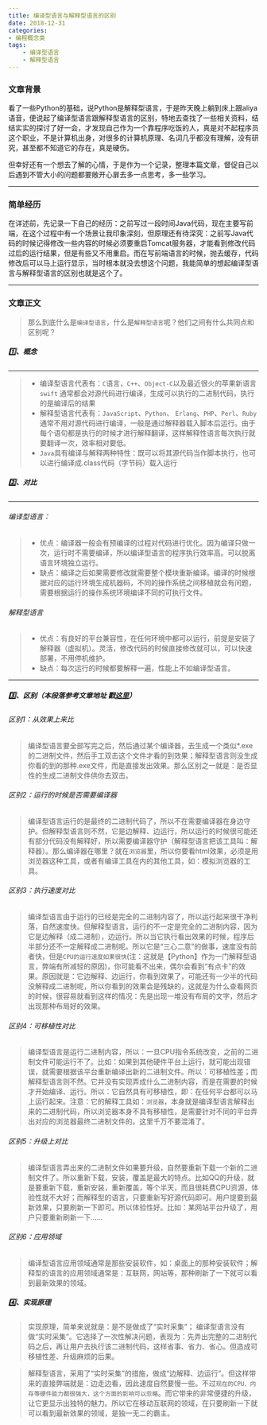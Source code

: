 ```yaml
---
title: 编译型语言与解释型语言的区别
date: 2018-12-31
categories:
- 编程概念类
tags: 
    - 编译型语言
    - 解释型语言
---
```

### 文章背景
看了一些Python的基础，说Python是解释型语言，于是昨天晚上躺到床上跟aliya语音，便说起了编译型语言跟解释型语言的区别，特地去查找了一些相关资料，结结实实的探讨了好一会，才发现自己作为一个靠程序吃饭的人，真是对不起程序员这个职业，不是计算机出身，对很多的计算机原理、名词几乎都没有理解，没有研究，甚至都不知道它的存在，真是硬伤。

但幸好还有一个想去了解的心情，于是作为一个记录，整理本篇文章，督促自己以后遇到不管大小的问题都要敞开心扉去多一点思考，多一些学习。
<!--more-->
***
### 简单经历
在详述前，先记录一下自己的经历：之前写过一段时间Java代码，现在主要写前端，在这个过程中有一个场景让我印象深刻，但原理还有待深究：之前写Java代码的时候记得修改一些内容的时候必须要重启Tomcat服务器，才能看到修改代码过后的运行结果，但是有些又不用重启。而在写前端语言的时候，抛去缓存，代码修改后可以马上运行显示，当时根本就没去想这个问题，我能简单的想起编译型语言与解释型语言的区别也就是这个了。
***
### 文章正文
>那么到底什么是`编译型语言`，什么是`解释型语言`呢？他们之间有什么共同点和区别呢？
##### 1️⃣、概念
***
>+ 编译型语言代表有：`C`语言，`C++`、`Object-C`以及最近很火的苹果新语言`swift`
通常都会对源代码进行编译，生成可以执行的二进制代码，执行的是编译后的结果
>+ 解释型语言代表有：`JavaScript`、`Python`、
`Erlang`、`PHP`、`Perl`、`Ruby`
通常不用对源代码进行编译，一般是通过解释器载入脚本后运行。由于每个语句都是执行的时候才进行解释翻译，这样解释性语言每次执行就要翻译一次，效率相对要低。
>+ `Java`具有编译与解释两种特性：既可以将其源代码当作脚本执行，也可以进行编译成.class代码（字节码）载入运行
##### 2️⃣、对比
***
###### 编译型语言：
>+ 优点：编译器一般会有预编译的过程对代码进行优化。因为编译只做一次，运行时不需要编译，所以编译型语言的程序执行效率高。可以脱离语言环境独立运行。
>+ 缺点：编译之后如果需要修改就需要整个模块重新编译。编译的时候根据对应的运行环境生成机器码，不同的操作系统之间移植就会有问题，需要根据运行的操作系统环境编译不同的可执行文件。
###### 解释型语言
>+ 优点：有良好的平台兼容性，在任何环境中都可以运行，前提是安装了解释器（虚拟机）。灵活，修改代码的时候直接修改就可以，可以快速部署，不用停机维护。
>+ 缺点：每次运行的时候都要解释一遍，性能上不如编译型语言。
***
##### 3️⃣、区别（本段落参考文章地址 戳[这里](https://www.jianshu.com/p/f726e4766ac7)）
###### 区别1：从效果上来比
>编译型语言要全部写完之后，然后通过某个编译器，去生成一个类似*.exe的二进制文件，然后手工双击这个文件才看的到效果；解释型语言则没生成你看的到的那种.exe文件，而是直接发出效果。那么区别之一就是：是否显性的生成二进制文件供你去双击。
###### 区别2：运行的时候是否需要编译器
>编译型语言运行的是最终的二进制代码了，所以不在需要编译器在身边守护。但解释型语言则不然，它是边解释、边运行，所以运行的时候很可能还有部分代码没有解释好，所以需要编译器守护（解释型语言把该工具叫：解释器）。那么编译器在哪里？就在`浏览器`里，所以你要看html效果，必须是用浏览器这种工具，或者有编译工具在内的其他工具，如：模拟浏览器的工具。
###### 区别3：执行速度对比
>编译型语言由于运行的已经是完全的二进制内容了，所以运行起来很干净利落，自然速度快。但解释型语言，运行的不一定是完全的二进制内容，因为它是边解释（成二进制），边运行。所以当它执行看出效果的时候，程序后半部分还不一定解释成二进制呢。所以它是“三心二意”的做事，速度没有前者快，但是`CPU的运行速度如果很快`(注：这就是【Python】作为一门解释型语言，弊端有所减轻的原因)，你可能看不出来，偶尔会看到“有点卡”的效果。原因就是：它边解释、边运行，你看到效果了，可能还有一少半的代码没解释成二进制呢，所以你看到的效果会是残缺的，这就是为什么查看网页的时候，很容易就看到这样的情况：先是出现一堆没有布局的文字，然后才出现那种布局好的效果。
###### 区别4：可移植性对比
>编译型语言是运行二进制内容，所以：一旦CPU指令系统改变，之前的二进制文件可能运行不了。比如：如果到其他硬件平台上运行，就可能出现错误，就需要根据该平台重新编译出新的二进制文件。所以：可移植性差；而解释型语言则不然。它并没有实现弄成什么二进制内容，而是在需要的时候才开始编译、运行。所以：它自然具有可移植性，即：在任何平台都可以马上运行起来。注意：它的解释工具如：`浏览器`，本身就是编译型语言解释出来的二进制代码，所以浏览器本身不具有移植性，是需要针对不同的平台弄出对应的浏览器最终二进制文件的。这里千万不要混淆了。
###### 区别5：升级上对比
>编译型语言弄出来的二进制文件如果要升级，自然要重新下载一个新的二进制文件了。所以重新下载，安装，覆盖是最大的特点。比如QQ的升级，就是要重新下载，重新安装，重新覆盖，等个半天，而且很耗费CPU资源，体验性就不大好；而解释型的语言，只要重新写好源代码即可。用户提要到最新效果，只要刷新一下即可。所以体验性好。比如：某网站平台升级了，用户只要重新刷新一下......
###### 区别6：应用领域
>编译型语言应用领域通常是那些安装软件，如：桌面上的那种安装软件；解释型的语言的应用领域通常是：互联网，网站等，那种刷新了一下就可以看到最新效果的领域。
##### 4️⃣、实现原理
>实现原理，简单来说就是：是不是做成了“实时采集”；
>编译型语言没有做“实时采集”。它选择了一次性解决问题，表现为：先弄出完整的二进制代码之后，再让用户去执行该二进制代码，这样省事、省力、省心。但造成可移植性差、升级麻烦的后果。

>解释型语言，采用了“实时采集”的措施，做成“边解释、边运行”。但这样带来的直接弊端就是：边走边看，因此速度自然要慢一些。不过`现在的CPU、内存等硬件能力都很强大，这个方面的影响可以忽略`。而它带来的非常便捷的升级，让它更显示出独特的魅力。所以它在移动互联网的领域，在只要刷新一下就可以看到最新效果的领域，是独一无二的霸主。

